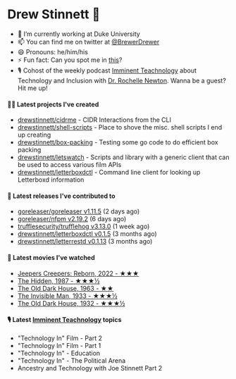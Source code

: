 
# Drew Stinnett 👋

- 🔭 I’m currently working at Duke University
- 📫 You can find me on twitter at [@BrewerDrewer](https://twitter.com/BrewerDrewer)
- 😄 Pronouns: he/him/his
- ⚡ Fun fact: Can you spot me in [this](https://www.youtube.com/watch?v=oL9WnB0qHBA)?
- 🎙 Cohost of the weekly podcast [Imminent Teachnology](https://podcast.imminentteachnology.com/) about Technology and Inclusion with [Dr. Rochelle Newton](https://www.linkedin.com/in/drrochellenewton/). Wanna be a guest? Hit me up!

#### 👨‍💻 Latest projects I've created
- [drewstinnett/cidrme](https://github.com/drewstinnett/cidrme) - CIDR Interactions from the CLI
- [drewstinnett/shell-scripts](https://github.com/drewstinnett/shell-scripts) - Place to shove the misc. shell scripts I end up creating
- [drewstinnett/box-packing](https://github.com/drewstinnett/box-packing) - Testing some go code to do efficient box packing
- [drewstinnett/letswatch](https://github.com/drewstinnett/letswatch) - Scripts and library with a generic client that can be used to access various film APIs
- [drewstinnett/letterboxdctl](https://github.com/drewstinnett/letterboxdctl) - Command line client for looking up Letterboxd information

#### 🚀 Latest releases I've contributed to
- [goreleaser/goreleaser v1.11.5](https://github.com/goreleaser/goreleaser/releases/tag/v1.11.5) (2 days ago)
- [goreleaser/nfpm v2.19.2](https://github.com/goreleaser/nfpm/releases/tag/v2.19.2) (6 days ago)
- [trufflesecurity/trufflehog v3.13.0](https://github.com/trufflesecurity/trufflehog/releases/tag/v3.13.0) (1 week ago)
- [drewstinnett/letterboxdctl v0.1.5](https://github.com/drewstinnett/letterboxdctl/releases/tag/v0.1.5) (3 months ago)
- [drewstinnett/letterrestd v0.1.13](https://github.com/drewstinnett/letterrestd/releases/tag/v0.1.13) (3 months ago)

#### 🍿 Latest movies I've watched
- [Jeepers Creepers: Reborn, 2022 - ★★★](https://letterboxd.com/mondodrew/film/jeepers-creepers-reborn/)
- [The Hidden, 1987 - ★★★½](https://letterboxd.com/mondodrew/film/the-hidden/)
- [The Old Dark House, 1963 - ★★](https://letterboxd.com/mondodrew/film/the-old-dark-house-1963/)
- [The Invisible Man, 1933 - ★★★½](https://letterboxd.com/mondodrew/film/the-invisible-man/)
- [The Old Dark House, 1932 - ★★★½](https://letterboxd.com/mondodrew/film/the-old-dark-house/)

#### 🎙 Latest [Imminent Teachnology](https://podcast.imminentteachnology.com/) topics
- &#34;Technology In&#34; Film - Part 2
- &#34;Technology In&#34; Film - Part 1
- &#34;Technology In&#34; - Education
- &#34;Technology In&#34; - The Political Arena
- Ancestry and Technology with Joe Stinnett Part 2
